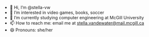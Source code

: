 - 👋 Hi, I’m @stella-vw
- 👀 I’m interested in video games, books, soccer
- 🌱 I’m currently studying computer engineering at McGill University
- 📫 How to reach me: email me at stella.vandewater@mail.mcgill.ca
- 😄 Pronouns: she/her

<!---
stella-vw/stella-vw is a ✨ special ✨ repository because its `README.md` (this file) appears on your GitHub profile.
You can click the Preview link to take a look at your changes.
--->
